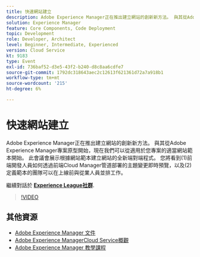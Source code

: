 ```yaml
---
title: 快速網站建立
description: Adobe Experience Manager正在推出建立網站的創新新方法。 與其從Adobe Experience Manager專案原型開始，現在我們可以從適用於您專案的適當網站範本開始。 此會議會展示根據網站範本建立網站的全新端對端程式。 您將看到(1)前端開發人員如何透過前端Cloud Manager管道部署的主題變更即時預覽，以及(2)定義範本的團隊可以在上線前與從業人員並排工作。
solution: Experience Manager
feature: Core Components, Code Deployment
topic: Development
role: Developer, Architect
level: Beginner, Intermediate, Experienced
version: Cloud Service
kt: 9183
type: Event
exl-id: 736baf52-d3e5-43f2-b240-d8c8aa6cdfe7
source-git-commit: 1792dc318643aec2c12613f621361d72a7a918b1
workflow-type: tm+mt
source-wordcount: '215'
ht-degree: 6%

---
```


# 快速網站建立

Adobe Experience Manager正在推出建立網站的創新新方法。 與其從Adobe Experience Manager專案原型開始，現在我們可以從適用於您專案的適當網站範本開始。 此會議會展示根據網站範本建立網站的全新端對端程式。 您將看到(1)前端開發人員如何透過前端Cloud Manager管道部署的主題變更即時預覽，以及(2)定義範本的團隊可以在上線前與從業人員並排工作。

繼續對話於 **[Experience League社群](https://adobe.ly/2Y4sJMf)**.

>[!VIDEO](https://video.tv.adobe.com/v/337721/?quality=12&learn=on&hidetitle=true)

## 其他資源

- [Adobe Experience Manager 文件](https://experienceleague.adobe.com/docs/experience-manager-cloud-service.html)
- [Adobe Experience ManagerCloud Service概觀](https://experienceleague.adobe.com/docs/experience-manager-cloud-service/overview/home.html)
- [Adobe Experience Manager 教學課程](https://experienceleague.adobe.com/docs/experience-manager-tutorials.html)
